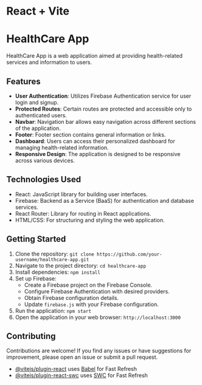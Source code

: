 # React + Vite
# HealthCare App

HealthCare App is a web application aimed at providing health-related services and information to users.

## Features

- **User Authentication**: Utilizes Firebase Authentication service for user login and signup.
- **Protected Routes**: Certain routes are protected and accessible only to authenticated users.
- **Navbar**: Navigation bar allows easy navigation across different sections of the application.
- **Footer**: Footer section contains general information or links.
- **Dashboard**: Users can access their personalized dashboard for managing health-related information.
- **Responsive Design**: The application is designed to be responsive across various devices.

## Technologies Used

- React: JavaScript library for building user interfaces.
- Firebase: Backend as a Service (BaaS) for authentication and database services.
- React Router: Library for routing in React applications.
- HTML/CSS: For structuring and styling the web application.

## Getting Started

1. Clone the repository: `git clone https://github.com/your-username/healthcare-app.git`
2. Navigate to the project directory: `cd healthcare-app`
3. Install dependencies: `npm install`
4. Set up Firebase:
    - Create a Firebase project on the Firebase Console.
    - Configure Firebase Authentication with desired providers.
    - Obtain Firebase configuration details.
    - Update `firebase.js` with your Firebase configuration.
5. Run the application: `npm start`
6. Open the application in your web browser: `http://localhost:3000`

## Contributing

Contributions are welcome! If you find any issues or have suggestions for improvement, please open an issue or submit a pull request.



- [@vitejs/plugin-react](https://github.com/vitejs/vite-plugin-react/blob/main/packages/plugin-react/README.md) uses [Babel](https://babeljs.io/) for Fast Refresh
- [@vitejs/plugin-react-swc](https://github.com/vitejs/vite-plugin-react-swc) uses [SWC](https://swc.rs/) for Fast Refresh
